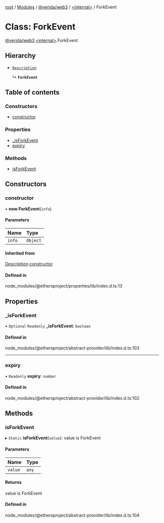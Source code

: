 [root](../README.md) / [Modules](../modules.md) / [@verida/web3](../modules/verida_web3.md) / [<internal\>](../modules/verida_web3._internal_.md) / ForkEvent

# Class: ForkEvent

[@verida/web3](../modules/verida_web3.md).[<internal\>](../modules/verida_web3._internal_.md).ForkEvent

## Hierarchy

- [`Description`](verida_web3._internal_.Description.md)

  ↳ **`ForkEvent`**

## Table of contents

### Constructors

- [constructor](verida_web3._internal_.ForkEvent.md#constructor)

### Properties

- [\_isForkEvent](verida_web3._internal_.ForkEvent.md#_isforkevent)
- [expiry](verida_web3._internal_.ForkEvent.md#expiry)

### Methods

- [isForkEvent](verida_web3._internal_.ForkEvent.md#isforkevent)

## Constructors

### constructor

• **new ForkEvent**(`info`)

#### Parameters

| Name | Type |
| :------ | :------ |
| `info` | `Object` |

#### Inherited from

[Description](verida_web3._internal_.Description.md).[constructor](verida_web3._internal_.Description.md#constructor)

#### Defined in

node_modules/@ethersproject/properties/lib/index.d.ts:13

## Properties

### \_isForkEvent

• `Optional` `Readonly` **\_isForkEvent**: `boolean`

#### Defined in

node_modules/@ethersproject/abstract-provider/lib/index.d.ts:103

___

### expiry

• `Readonly` **expiry**: `number`

#### Defined in

node_modules/@ethersproject/abstract-provider/lib/index.d.ts:102

## Methods

### isForkEvent

▸ `Static` **isForkEvent**(`value`): value is ForkEvent

#### Parameters

| Name | Type |
| :------ | :------ |
| `value` | `any` |

#### Returns

value is ForkEvent

#### Defined in

node_modules/@ethersproject/abstract-provider/lib/index.d.ts:104
